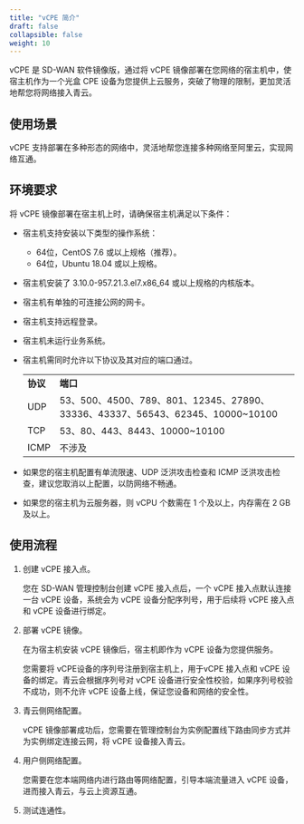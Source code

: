```yaml
---
title: "vCPE 简介"
draft: false
collapsible: false
weight: 10
---
```


vCPE 是 SD-WAN 软件镜像版，通过将 vCPE 镜像部署在您网络的宿主机中，使宿主机作为一个光盒 CPE 设备为您提供上云服务，突破了物理的限制，更加灵活地帮您将网络接入青云。

## 使用场景

vCPE 支持部署在多种形态的网络中，灵活地帮您连接多种网络至阿里云，实现网络互通。

## 环境要求

将 vCPE 镜像部署在宿主机上时，请确保宿主机满足以下条件：

- 宿主机支持安装以下类型的操作系统：

  - 64位，CentOS 7.6 或以上规格（推荐）。
  - 64位，Ubuntu 18.04 或以上规格。

- 宿主机安装了 3.10.0-957.21.3.el7.x86_64 或以上规格的内核版本。

- 宿主机有单独的可连接公网的网卡。

- 宿主机支持远程登录。

- 宿主机未运行业务系统。

- 宿主机需同时允许以下协议及其对应的端口通过。

  <table class="table table-bordered table-striped table-condensed">
    <tr>
      <td><b>协议</b></td>
      <td><b>端口</b></td>
    </tr>
    <tr>
      <td>UDP</td>
      <td>53、500、4500、789、801、12345、27890、33336、43337、56543、62345、10000~10100</td>
    </tr>
    <tr>
      <td>TCP</td>
      <td>53、80、443、8443、10000~10100</td>
    </tr>
    <tr>
      <td>ICMP</td>
      <td>不涉及</td>
    </tr>
  </table>

- 如果您的宿主机配置有单流限速、UDP 泛洪攻击检查和 ICMP 泛洪攻击检查，建议您取消以上配置，以防网络不畅通。

- 如果您的宿主机为云服务器，则 vCPU 个数需在 1 个及以上，内存需在 2 GB 及以上。

## 使用流程

1. 创建 vCPE 接入点。

   您在 SD-WAN 管理控制台创建 vCPE 接入点后，一个 vCPE 接入点默认连接一台 vCPE 设备，系统会为 vCPE 设备分配序列号，用于后续将 vCPE 接入点和 vCPE 设备进行绑定。

2. 部署 vCPE 镜像。

   在为宿主机安装 vCPE 镜像后，宿主机即作为 vCPE 设备为您提供服务。

   您需要将 vCPE设备的序列号注册到宿主机上，用于vCPE 接入点和 vCPE 设备的绑定。青云会根据序列号对 vCPE 设备进行安全性校验，如果序列号校验不成功，则不允许 vCPE 设备上线，保证您设备和网络的安全性。

3. 青云侧网络配置。

   vCPE 镜像部署成功后，您需要在管理控制台为实例配置线下路由同步方式并为实例绑定连接云网，将 vCPE 设备接入青云。

4. 用户侧网络配置。

   您需要在您本端网络内进行路由等网络配置，引导本端流量进入 vCPE 设备，进而接入青云，与云上资源互通。

5. 测试连通性。

